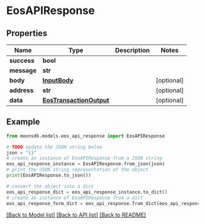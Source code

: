 # EosAPIResponse

## Properties

| Name        | Type                                                | Description | Notes       |
| ----------- | --------------------------------------------------- | ----------- | ----------- |
| **success** | **bool**                                            |             |             |
| **message** | **str**                                             |             |             |
| **body**    | [**InputBody**](InputBody.md)                       |             | \[optional] |
| **address** | **str**                                             |             | \[optional] |
| **data**    | [**EosTransactionOutput**](EosTransactionOutput.md) |             | \[optional] |

## Example

```python
from moonsdk.models.eos_api_response import EosAPIResponse

# TODO update the JSON string below
json = "{}"
# create an instance of EosAPIResponse from a JSON string
eos_api_response_instance = EosAPIResponse.from_json(json)
# print the JSON string representation of the object
print(EosAPIResponse.to_json())

# convert the object into a dict
eos_api_response_dict = eos_api_response_instance.to_dict()
# create an instance of EosAPIResponse from a dict
eos_api_response_form_dict = eos_api_response.from_dict(eos_api_response_dict)
```

[\[Back to Model list\]](./#documentation-for-models) [\[Back to API list\]](./#documentation-for-api-endpoints) [\[Back to README\]](./)

